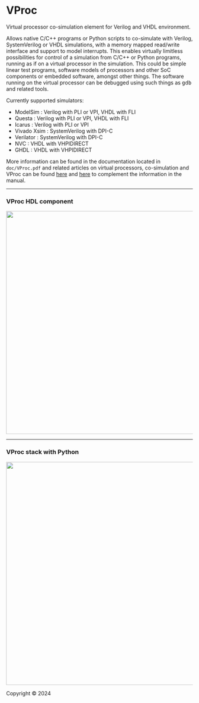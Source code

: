 # VProc
Virtual processor co-simulation element for Verilog and VHDL environment. 

Allows native C/C++ programs or Python scripts to co-simulate with Verilog, SystemVerilog or VHDL simulations, with a memory mapped read/write interface and support to model interrupts. This enables virtually limitless possibilities for control of a simulation from C/C++ or Python programs, running as if on a virtual processor in the simulation. This could be simple linear test programs, software models of processors and other SoC components or embedded software, amongst other things. The software running on the virtual processor can be debugged using such things as <tt>gdb</tt> and related tools.

Currently supported simulators:

 * ModelSim : Verilog with PLI or VPI, VHDL with FLI
 * Questa : Verilog with PLI or VPI, VHDL with FLI
 * Icarus : Verilog with PLI or VPI
 * Vivado Xsim : SystemVerilog with DPI-C
 * Verilator : SystemVerilog with DPI-C
 * NVC : VHDL with VHPIDIRECT
 * GHDL : VHDL with VHPIDIRECT

More information can be found in the documentation located in <code>doc/VProc.pdf</code> and related articles on virtual processors, co-simulation and VProc can be found <a href="https://www.linkedin.com/pulse/vproc-virtual-processor-vip-simon-southwell-pjmpe">here</a> and <a href="https://www.linkedin.com/pulse/extending-power-logic-simulations-using-programming-part-southwell-1e">here</a> to complement the information in the manual.

<hr>

### VProc HDL component
<p align="center">
<img src="https://github.com/wyvernSemi/vproc/assets/21970031/71f770ac-5c5f-401c-bab2-4e3f376dba65" width=600>
</p>
<hr>

### VProc stack with Python

<p align="center">
<img src="https://github.com/wyvernSemi/vproc/assets/21970031/9173c345-2589-4cfa-a92e-3fca53a74369" width=600>
</p>

Copyright &copy; 2024
